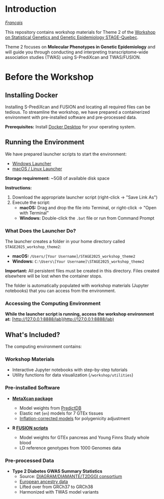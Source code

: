 # Introduction

*[Français](README_fr.md)*

This repository contains workshop materials for Theme 2 of the [Workshop on Statistical Genetics and Genetic Epidemiology STAGE-Quebec](https://www.crmath.ca/en/activities/#/type/activity/id/4039).

Theme 2 focuses on **Molecular Phenotypes in Genetic Epidemiology** and will guide you through conducting and interpreting transcriptome-wide association studies (TWAS) using S-PrediXcan and TWAS/FUSION.

# Before the Workshop

## Installing Docker

Installing S-PrediXcan and FUSION and locating all required files can be tedious. To streamline the workshop, we have prepared a containerized environment with pre-installed software and pre-processed data. 

**Prerequisites:** Install [Docker Desktop](https://www.docker.com/) for your operating system.

## Running the Environment

We have prepared launcher scripts to start the environment:

- [Windows Launcher](https://raw.githubusercontent.com/pgx-ml-lab/2025-STAGE-workshop-TWAS/refs/heads/main/run_workshop_environment_windows.bat)
- [macOS / Linux Launcher](https://raw.githubusercontent.com/pgx-ml-lab/2025-STAGE-workshop-TWAS/refs/heads/main/run_workshop_environment_macOS_linux.sh)

**Storage requirement:** ~5GB of available disk space

**Instructions:**
1. Download the appropriate launcher script (right-click → "Save Link As")
2. Execute the script:
   - **macOS:** Drag and drop the file into Terminal, or right-click → "Open with Terminal"
   - **Windows:** Double-click the `.bat` file or run from Command Prompt

### What Does the Launcher Do?

The launcher creates a folder in your home directory called `STAGE2025_workshop_theme2`:
- **macOS:** `/Users/[Your Username]/STAGE2025_workshop_theme2`
- **Windows:** `C:\Users\[Your Username]\STAGE2025_workshop_theme2`

**Important:** All persistent files must be created in this directory. Files created elsewhere will be lost when the container stops.

The folder is automatically populated with workshop materials (Jupyter notebooks) that you can access from the environment.

### Accessing the Computing Environment

**While the launcher script is running, access the workshop environment at:**
[http://127.0.0.1:8888/lab](http://127.0.0.1:8888/lab)

## What's Included?

The computing environment contains:

### Workshop Materials
- Interactive Jupyter notebooks with step-by-step tutorials
- Utility functions for data visualization (`/workshop/utilities`)

### Pre-installed Software
- **[MetaXcan package](https://github.com/hakyimlab/MetaXcan)**
  - Model weights from [PredictDB](https://predictdb.hakyimlab.org/)
  - Elastic net (`en`) models for 7 GTEx tissues
  - [Inflation-corrected models](https://predictdb.hakyimlab.org/post/2024/11/11/twas-inflation-corrected-models/) for polygenicity adjustment

- **R [FUSION scripts](http://gusevlab.org/projects/fusion/)**
  - Model weights for GTEx pancreas and Young Finns Study whole blood
  - LD reference genotypes from 1000 Genomes data

### Pre-processed Data
- **Type 2 Diabetes GWAS Summary Statistics**
  - Source: [DIAGRAM/DIAMANTE/T2DGGI consortium](https://diagram-consortium.org/index.html)
  - [European ancestry data](https://www.nature.com/articles/s41588-022-01058-3)
  - Lifted over from GRCh37 to GRCh38
  - Harmonized with TWAS model variants
